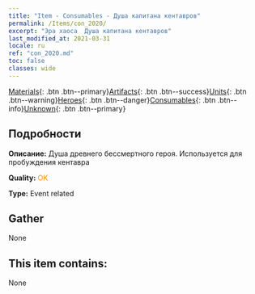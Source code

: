 ```yaml
---
title: "Item - Consumables - Душа капитана кентавров"
permalink: /Items/con_2020/
excerpt: "Эра хаоса  Душа капитана кентавров"
last_modified_at: 2021-03-31
locale: ru
ref: "con_2020.md"
toc: false
classes: wide
---
```

 [Materials](/ru/Items/){: .btn .btn--primary}[Artifacts](/ru/Items/Artifacts/){: .btn .btn--success}[Units](/ru/Items/Units/){: .btn .btn--warning}[Heroes](/ru/Items/Heroes/){: .btn .btn--danger}[Consumables](/ru/Items/Consumables/){: .btn .btn--info}[Unknown](/ru/Items/Unknown/){: .btn .btn--primary}

## Подробности
 **Описание:** Душа древнего бессмертного героя. Используется для пробуждения кентавра

 **Quality:** <span style="color: #FF8C00">OK</span>

 **Type:** Event related

## Gather

  None

## This item contains:

  None

